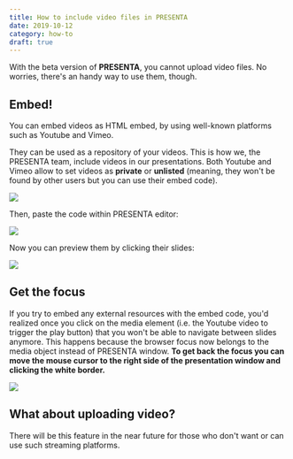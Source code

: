 ```yaml
---
title: How to include video files in PRESENTA
date: 2019-10-12
category: how-to
draft: true
---
```


With the beta version of **PRESENTA**, you cannot upload video files. No worries, there's an handy way to use them, though.

## Embed!

You can embed videos as HTML embed, by using well-known platforms such as Youtube and Vimeo.

They can be used as a repository of your videos. This is how we, the PRESENTA team, include videos in our presentations. Both Youtube and Vimeo allow to set videos as **private** or **unlisted** (meaning, they won't be found by other users but you can use their embed code).

![](yt-embed.gif)

Then, paste the code within PRESENTA editor:

![](paste-embed.gif)

Now you can preview them by clicking their slides:

![](embed-video.gif)

## Get the focus

If you try to embed any external resources with the embed code, you'd realized once you click on the media element (i.e. the Youtube video to trigger the play button) that you won't be able to navigate between slides anymore. This happens because the browser focus now belongs to the media object instead of PRESENTA window. **To get back the focus you can move the mouse cursor to the right side of the presentation window and clicking the white border.**

![](/blog/how-to-use-video-in-presenta/grab-the-focus.gif)

## What about uploading video?

There will be this feature in the near future for those who don't want or can use such streaming platforms.
